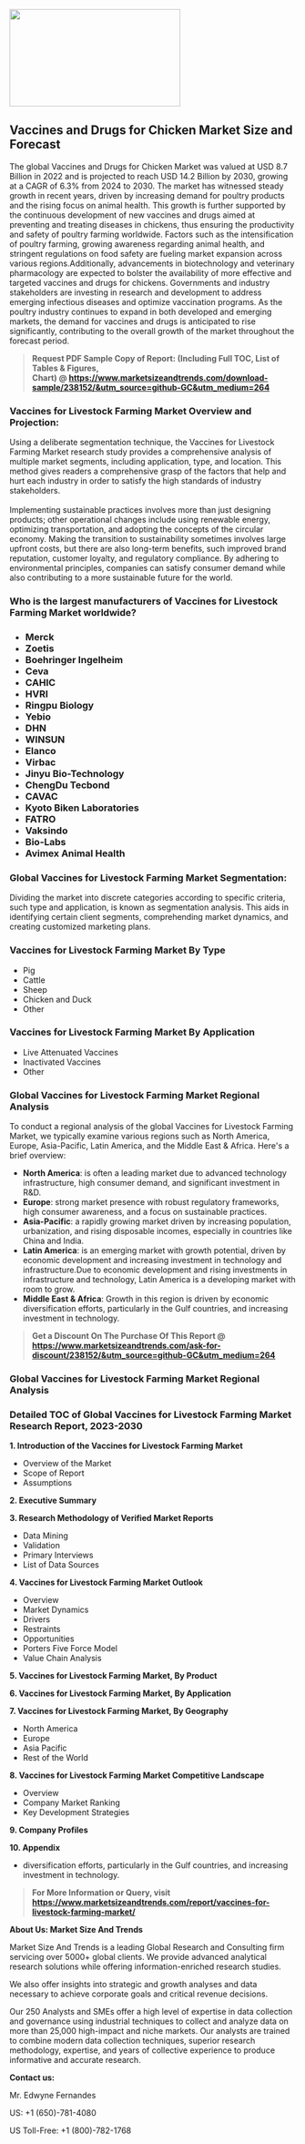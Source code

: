 <p><img class="alignnone size-medium wp-image-20088" src="https://ffe5etoiles.com/wp-content/uploads/2024/12/MST1-300x171.png" alt="" width="300" height="171" /></p><h2>Vaccines and Drugs for Chicken Market Size and Forecast</h2><p>The global Vaccines and Drugs for Chicken Market was valued at USD 8.7 Billion in 2022 and is projected to reach USD 14.2 Billion by 2030, growing at a CAGR of 6.3% from 2024 to 2030. The market has witnessed steady growth in recent years, driven by increasing demand for poultry products and the rising focus on animal health. This growth is further supported by the continuous development of new vaccines and drugs aimed at preventing and treating diseases in chickens, thus ensuring the productivity and safety of poultry farming worldwide. Factors such as the intensification of poultry farming, growing awareness regarding animal health, and stringent regulations on food safety are fueling market expansion across various regions.Additionally, advancements in biotechnology and veterinary pharmacology are expected to bolster the availability of more effective and targeted vaccines and drugs for chickens. Governments and industry stakeholders are investing in research and development to address emerging infectious diseases and optimize vaccination programs. As the poultry industry continues to expand in both developed and emerging markets, the demand for vaccines and drugs is anticipated to rise significantly, contributing to the overall growth of the market throughout the forecast period.</p><blockquote id="" class=""><strong>Request PDF Sample Copy of Report: (Including Full TOC, List of Tables &amp; Figures, Chart)&nbsp;@&nbsp;<strong><a href="https://www.marketsizeandtrends.com/download-sample/238152/&utm_source=github-GC&utm_medium=264" target="_blank">https://www.marketsizeandtrends.com/download-sample/238152/&utm_source=github-GC&utm_medium=264</a></strong></strong></blockquote><h3 id="" class="">Vaccines for Livestock Farming Market&nbsp;Overview and Projection:</h3><p id="" class="">Using a deliberate segmentation technique, the Vaccines for Livestock Farming Market research study provides a comprehensive analysis of multiple market segments, including application, type, and location. This method gives readers a comprehensive grasp of the factors that help and hurt each industry in order to satisfy the high standards of industry stakeholders. <br /> <br />Implementing sustainable practices involves more than just designing products; other operational changes include using renewable energy, optimizing transportation, and adopting the concepts of the circular economy. Making the transition to sustainability sometimes involves large upfront costs, but there are also long-term benefits, such improved brand reputation, customer loyalty, and regulatory compliance. By adhering to environmental principles, companies can satisfy consumer demand while also contributing to a more sustainable future for the world.</p><h3 id="" class="">Who is the largest manufacturers of&nbsp;Vaccines for Livestock Farming Market worldwide?</h3><h3 class=""><p><ul><li>Merck </li><li> Zoetis </li><li> Boehringer Ingelheim </li><li> Ceva </li><li> CAHIC </li><li> HVRI </li><li> Ringpu Biology </li><li> Yebio </li><li> DHN </li><li> WINSUN </li><li> Elanco </li><li> Virbac </li><li> Jinyu Bio-Technology </li><li> ChengDu Tecbond </li><li> CAVAC </li><li> Kyoto Biken Laboratories </li><li> FATRO </li><li> Vaksindo </li><li> Bio-Labs </li><li> Avimex Animal Health</li></ul></p></h3><h3 id="" class="">Global&nbsp;Vaccines for Livestock Farming Market Segmentation:</h3><p id="" class="">Dividing the market into discrete categories according to specific criteria, such type and application, is known as segmentation analysis. This aids in identifying certain client segments, comprehending market dynamics, and creating customized marketing plans.</p><h3 id="" class="">Vaccines for Livestock Farming Market&nbsp;By Type</h3><p><p><ul><li>Pig</li><li> Cattle</li><li> Sheep</li><li> Chicken and Duck</li><li> Other</p></li></ul></p></p><h3 id="" class="">Vaccines for Livestock Farming Market&nbsp;By Application</h3><p class=""><p><ul><li>Live Attenuated Vaccines</li><li> Inactivated Vaccines</li><li> Other</li></ul></p></p><h3 id="" class="">Global Vaccines for Livestock Farming Market Regional Analysis</h3><p id="" class="">To conduct a regional analysis of the global Vaccines for Livestock Farming Market, we typically examine various regions such as North America, Europe, Asia-Pacific, Latin America, and the Middle East &amp; Africa. Here's a brief overview:</p><ul><li><strong>North America</strong>: is often a leading market due to advanced technology infrastructure, high consumer demand, and significant investment in R&amp;D.</li><li><strong>Europe</strong>: strong market presence with robust regulatory frameworks, high consumer awareness, and a focus on sustainable practices.</li><li><strong>Asia-Pacific</strong>: a rapidly growing market driven by increasing population, urbanization, and rising disposable incomes, especially in countries like China and India.</li><li><strong>Latin America</strong>: is an emerging market with growth potential, driven by economic development and increasing investment in technology and infrastructure.Due to economic development and rising investments in infrastructure and technology, Latin America is a developing market with room to grow.</li><li><strong>Middle East &amp; Africa</strong>: Growth in this region is driven by economic diversification efforts, particularly in the Gulf countries, and increasing investment in technology.</li></ul><blockquote id="" class=""><strong>Get a Discount On The Purchase Of This Report @ <strong><a href="https://www.marketsizeandtrends.com/ask-for-discount/238152/&utm_source=github-GC&utm_medium=264" target="_blank">https://www.marketsizeandtrends.com/ask-for-discount/238152/&utm_source=github-GC&utm_medium=264</a></strong></strong></blockquote><h3 id="" class="">Global Vaccines for Livestock Farming Market Regional Analysis</h3><h3 id="" class="">Detailed TOC of Global Vaccines for Livestock Farming Market Research Report, 2023-2030</h3><p id="" class=""><strong>1. Introduction of the Vaccines for Livestock Farming Market</strong></p><ul><li>Overview of the Market</li><li>Scope of Report</li><li>Assumptions</li></ul><p id="" class=""><strong>2. Executive Summary</strong></p><p id="" class=""><strong>3. Research Methodology of Verified Market Reports</strong></p><ul><li>Data Mining</li><li>Validation</li><li>Primary Interviews</li><li>List of Data Sources</li></ul><p id="" class=""><strong>4. Vaccines for Livestock Farming Market Outlook</strong></p><ul><li>Overview</li><li>Market Dynamics</li><li>Drivers</li><li>Restraints</li><li>Opportunities</li><li>Porters Five Force Model</li><li>Value Chain Analysis</li></ul><p id="" class=""><strong>5. Vaccines for Livestock Farming Market, By Product</strong></p><p id="" class=""><strong>6. Vaccines for Livestock Farming Market, By Application</strong></p><p id="" class=""><strong>7. Vaccines for Livestock Farming Market, By Geography</strong></p><ul><li>North America</li><li>Europe</li><li>Asia Pacific</li><li>Rest of the World</li></ul><p id="" class=""><strong>8. Vaccines for Livestock Farming Market Competitive Landscape</strong></p><ul><li>Overview</li><li>Company Market Ranking</li><li>Key Development Strategies</li></ul><p id="" class=""><strong>9. Company Profiles</strong></p><p id="" class=""><strong>10. Appendix</strong></p><ul><li>diversification efforts, particularly in the Gulf countries, and increasing investment in technology.</li></ul><blockquote id="" class=""><strong>For More Information or Query, visit <strong><strong><a href="https://www.marketsizeandtrends.com/report/vaccines-for-livestock-farming-market/" target="_blank">https://www.marketsizeandtrends.com/report/vaccines-for-livestock-farming-market/</a></strong></strong></strong></blockquote><p id="" class=""><strong>About Us: Market Size And Trends</strong></p><p id="" class="">Market Size And Trends is a leading Global Research and Consulting firm servicing over 5000+ global clients. We provide advanced analytical research solutions while offering information-enriched research studies.</p><p id="" class="">We also offer insights into strategic and growth analyses and data necessary to achieve corporate goals and critical revenue decisions.</p><p id="" class="">Our 250 Analysts and SMEs offer a high level of expertise in data collection and governance using industrial techniques to collect and analyze data on more than 25,000 high-impact and niche markets. Our analysts are trained to combine modern data collection techniques, superior research methodology, expertise, and years of collective experience to produce informative and accurate research.</p><p id="" class=""><strong>Contact us:</strong></p><p id="" class="">Mr. Edwyne Fernandes</p><p id="" class="">US: +1 (650)-781-4080</p><p id="" class="">US Toll-Free: +1 (800)-782-1768</p>

